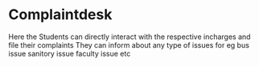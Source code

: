 # Complaintdesk
Here the Students can directly interact with the respective incharges and file their complaints
They can inform about any type of issues for eg bus issue sanitory issue faculty issue etc
